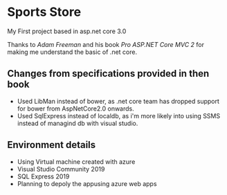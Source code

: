 # Sports Store

My First project based in asp.net core 3.0

Thanks to *Adam Freeman* and his book *Pro ASP.NET Core MVC 2* for making me understand the basic of .net core.

## Changes from specifications provided in then book
* Used LibMan instead of bower, as .net core team has dropped support for bower from AspNetCore2.0 onwards.
* Used SqlExpress instead of localdb, as i'm more likely into using SSMS instead of managind db with visual studio.

## Environment details
* Using Virtual machine created with azure
* Visual Studio Community 2019
* SQL Express 2019
* Planning to depoly the appusing azure web apps
